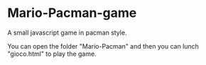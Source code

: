 # Mario-Pacman-game
A small javascript game in pacman style.

You can open the folder "Mario-Pacman" and then you can lunch "gioco.html" to play the game.
